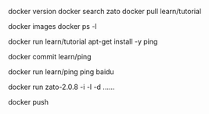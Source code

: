  
docker version
docker search zato
docker pull  learn/tutorial

docker images
docker ps -l

docker run learn/tutorial apt-get install -y ping

docker commit learn/ping

docker run learn/ping ping baidu

docker run zato-2.0.8 -i -l -d ......

docker push

